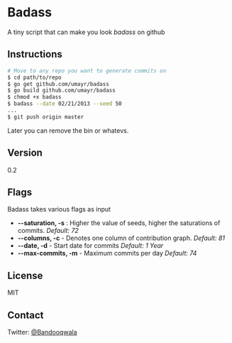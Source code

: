 
Badass
=======

A tiny script that can make you look *badass* on github


Instructions
----

```sh
# Move to any repo you want to generate commits on
$ cd path/to/repo
$ go get github.com/umayr/badass
$ go build github.com/umayr/badass
$ chmod +x badass
$ badass --date 02/21/2013 --seed 50
...
$ git push origin master

```

Later you can remove the bin or whatevs.


Version
----

0.2

Flags
-----

Badass takes various flags as input

* **--saturation, -s** : Higher the value of seeds, higher the saturations of commits. *Default: 72*
* **--columns, -c** - Denotes one column of contribution graph. *Default: 81*
* **--date, -d** - Start date for commits *Default: 1 Year*
* **--max-commits, -m** - Maximum commits per day *Default: 74*


License
----

MIT

Contact
-----

Twitter: [@Bandooqwala](https://twitter.com/Bandooqwala)

